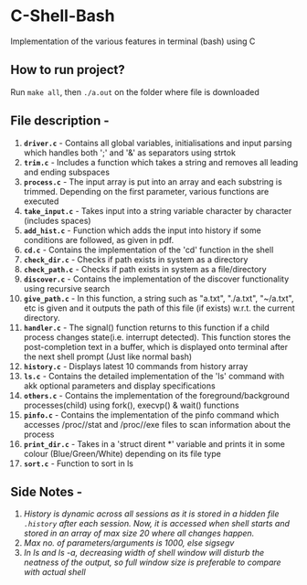 # C-Shell-Bash
Implementation of the various features in terminal (bash) using C

## How to run project?
Run `make all`, then `./a.out` on the folder where file is downloaded

## File description - 
1. **`driver.c`** - Contains all global variables, initialisations and input parsing which handles both ';' and '&' as separators using strtok
2. **`trim.c`** - Includes a function which takes a string and removes all leading and ending subspaces
3. **`process.c`** - The input array is put into an array and each substring is trimmed. Depending on the first parameter, various functions are executed
4. **`take_input.c`** - Takes input into a string variable character by character (includes spaces)
5. **`add_hist.c`** - Function which adds the input into history if some conditions are followed, as given in pdf.
6. **`cd.c`** - Contains the implementation of the 'cd' function in the shell
7. **`check_dir.c`** - Checks if path exists in system as a directory
8. **`check_path.c`** - Checks if path exists in system as a file/directory
9. **`discover.c`** - Contains the implementation of the discover functionality using recursive search
10. **`give_path.c`** - In this function, a string such as "a.txt", "./a.txt", "~/a.txt", etc is given and it outputs the path of this file (if exists) w.r.t. the current directory.
11. **`handler.c`** - The signal() function returns to this function if a child process changes state(i.e. interrupt detected). This function stores the post-completion text in a buffer, which is displayed onto terminal after the next shell prompt (Just like normal bash)
12. **`history.c`** - Displays latest 10 commands from history array
13. **`ls.c`** - Contains the detailed implementation of the 'ls' command with akk optional parameters and display specifications
14. **`others.c`** - Contains the implementation of the foreground/background processes(child) using fork(), execvp() & wait() functions
15. **`pinfo.c`** - Contains the implementation of the pinfo command which accesses /proc/<pid>/stat and /proc/<pid>/exe files to scan information about the process
16. **`print_dir.c`** - Takes in a 'struct dirent *' variable and prints it in some colour (Blue/Green/White) depending on its file type
17. **`sort.c`** - Function to sort in ls

## Side Notes -
1. *History is dynamic across all sessions as it is stored in a hidden file `.history` after each session. Now, it is accessed when shell starts and stored in an array of max size 20 where all changes happen.*
2. *Max no. of parameters/arguments is 1000, else sigsegv*
3. *In ls and ls -a, decreasing width of shell window will disturb the neatness of the output, so full window size is preferable to compare with actual shell*
